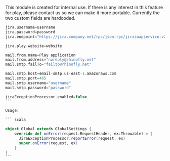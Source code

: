 This module is created for internal use. If there is any interest in this feature for play, please contact us so we 
can make it more portable. Currently the two custom fields are hardcoded.

```` scala
jira.username=username
jira.password=password
jira.endpoint="https://jira.company.net/rpc/json-rpc/jirasoapservice-v2/"

jira.play.website=website 

mail.from.name=Play application
mail.from.address="noreply@rhinofly.net"
mail.smtp.failTo="failto@rhinofly.net"

mail.smtp.host=email-smtp.us-east-1.amazonaws.com
mail.smtp.port=465
mail.smtp.username="username"
mail.smtp.password="password"

jiraExceptionProcessor.enabled=false
```

Usage:

``` scala

object Global extends GlobalSettings {
	override def onError(request:RequestHeader, ex:Throwable) = {
	  JiraExceptionProcessor.reportError(request, ex)
	  super.onError(request, ex)
	}
}
```